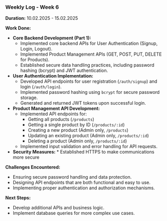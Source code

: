 ### Weekly Log - Week 6
**Duration:** 10.02.2025 - 15.02.2025

**Work Done:**

*   **Core Backend Development (Part 1):**
    *   Implemented core backend APIs for User Authentication (Signup, Login, Logout).
    *   Implemented Product Management APIs (GET, POST, PUT, DELETE for Products).
    *   Established secure data handling practices, including password hashing (bcrypt) and JWT authentication.
*   **User Authentication Implementation:**
    *   Developed API endpoints for user registration (`/auth/signup`) and login (`/auth/login`).
    *   Implemented password hashing using `bcrypt` for secure password storage.
    *   Generated and returned JWT tokens upon successful login.
*   **Product Management API Development:**
    *   Implemented API endpoints for:
        *   Getting all products (`/products`)
        *   Getting a single product by ID (`/products/:id`)
        *   Creating a new product (Admin only, `/products`)
        *   Updating an existing product (Admin only, `/products/:id`)
        *   Deleting a product (Admin only, `/products/:id`)
    *   Implemented input validation and error handling for API requests.
* **Security Measures:**
        * Established HTTPS to make communications more secure

**Challenges Encountered:**

*   Ensuring secure password handling and data protection.
*   Designing API endpoints that are both functional and easy to use.
*   Implementing proper authentication and authorization mechanisms.

**Next Steps:**

*   Develop additional APIs and business logic.
*   Implement database queries for more complex use cases.